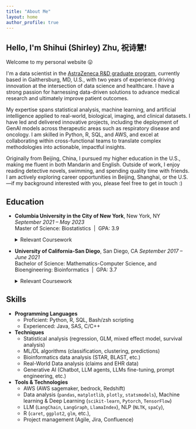 ```yaml
---
title: "About Me"
layout: home
author_profile: true
---
```


## Hello, I'm Shihui (Shirley) Zhu, 祝诗慧!

Welcome to my personal website :stuck_out_tongue: 

I'm a data scientist in the [AstraZeneca R&D graduate program](https://careers.astrazeneca.com/data-sciences-and-ai-graduate-programme), currently based in Gaithersburg, MD, U.S., with two years of experience driving innovation at the intersection of data science and healthcare. I have a strong passion for harnessing data-driven solutions to advance medical research and ultimately improve patient outcomes.

My expertise spans statistical analysis, machine learning, and artificial intelligence applied to real-world, biological, imaging, and clinical datasets. I have led and delivered innovative projects, including the deployment of GenAI models across therapeutic areas such as respiratory disease and oncology. I am skilled in Python, R, SQL, and AWS, and excel at collaborating within cross-functional teams to translate complex methodologies into actionable, impactful insights.

Originally from Beijing, China, I pursued my higher education in the U.S., making me fluent in both Mandarin and English. Outside of work, I enjoy reading detective novels, swimming, and spending quality time with friends. I am actively exploring career opportunities in Beijing, Shanghai, or the U.S.—if my background interested with you, please feel free to get in touch :)

## Education
- **Columbia University in the City of New York**, New York, NY  
  *September 2021 – May 2023*  
  Master of Science: Biostatistics &nbsp;|&nbsp; GPA: 3.9  
  <details>
    <summary>Relevant Coursework</summary>
    
    Probability, Biostatistics, Regression Analysis, Data Mining, Statistical Inference, Data Science
  </details>
- **University of California-San Diego**, San Diego, CA
  *September 2017 – June 2021*  
  Bachelor of Science: Mathematics-Computer Science, and Bioengineering: Bioinformatics &nbsp;|&nbsp; GPA: 3.7  
  <details>
    <summary>Relevant Coursework</summary>
    
    Linear Algebra, Numerical Analysis, Data Structure & Algorithm, OOP, Modeling and Computation in Bioengineering, Statistics, Bioinformatics
  </details>

## Skills
- **Programming Languages**
  * Proficient: Python, R, SQL, Bash/zsh scripting
  * Experienced: Java, SAS, C/C++
- **Techniques**
  * Statistical analysis (regression, GLM, mixed effect model, survival analysis)
  * ML/DL algorithms (classification, clustering, predictions)
  * Bioinformatics data analysis (STAR, BLAST, etc.)
  * Real-World Data analysis (claims and EHR data)
  * Generative AI (Chatbot, LLM agents, LLMs fine-tuning, prompt engineering, etc.)
- **Tools & Technologies**
  * AWS (AWS sagemaker, bedrock, Redshift)
  * Data analysis (`pandas`, `matplotlib`, `plotly`, `statsmodels`), Machine learning & Deep Learning (`scikit-learn`, `Pytorch`, `TensorFlow`)
  * LLM (`LangChain`, `LangGraph`, `LlamaIndex`), NLP (`NLTK`, `spaCy`),
  * R (`caret`, `ggplot2`, `glm`, etc.), 
  * Project management (Agile, Jira, Confluence)



